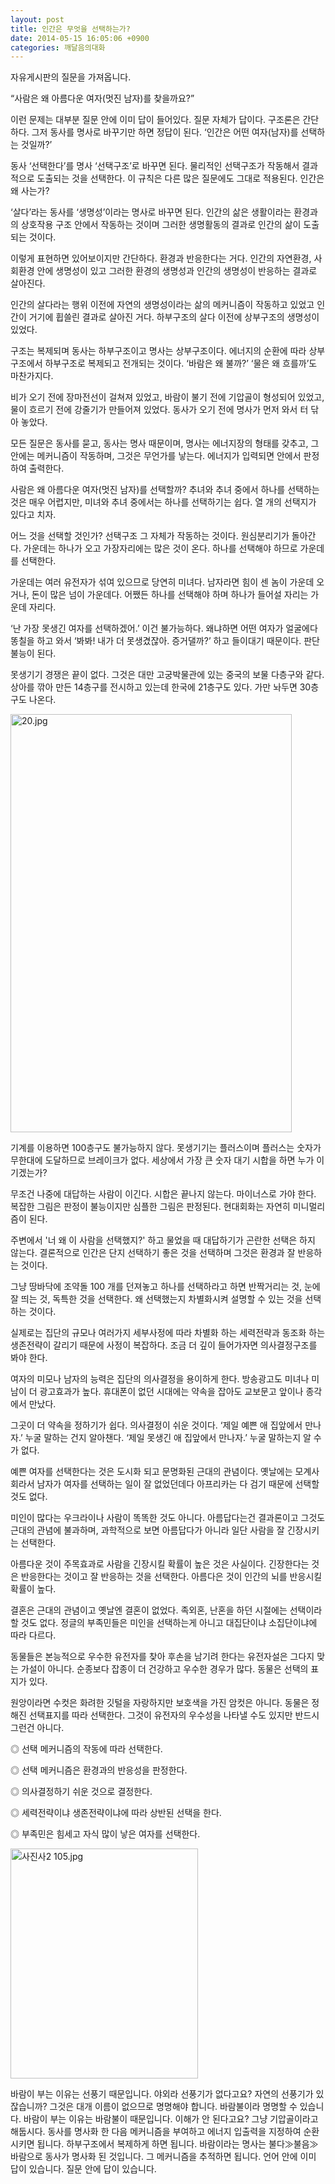 ```yaml
---
layout: post
title: 인간은 무엇을 선택하는가?
date: 2014-05-15 16:05:06 +0900
categories: 깨달음의대화
---
```

자유게시판의 질문을 가져옵니다. 

  


“사람은 왜 아름다운 여자(멋진 남자)를 찾을까요?” 

  


이런 문제는 대부분 질문 안에 이미 답이 들어있다. 질문 자체가 답이다. 구조론은 간단하다. 그저 동사를 명사로 바꾸기만 하면 정답이 된다. ‘인간은 어떤 여자(남자)를 선택하는 것일까?’ 

  


동사 ‘선택한다’를 명사 ‘선택구조’로 바꾸면 된다. 물리적인 선택구조가 작동해서 결과적으로 도출되는 것을 선택한다. 이 규칙은 다른 많은 질문에도 그대로 적용된다. 인간은 왜 사는가? 

  


‘살다’라는 동사를 ‘생명성’이라는 명사로 바꾸면 된다. 인간의 삶은 생활이라는 환경과의 상호작용 구조 안에서 작동하는 것이며 그러한 생명활동의 결과로 인간의 삶이 도출되는 것이다. 

  


이렇게 표현하면 있어보이지만 간단하다. 환경과 반응한다는 거다. 인간의 자연환경, 사회환경 안에 생명성이 있고 그러한 환경의 생명성과 인간의 생명성이 반응하는 결과로 살아진다. 

  


인간의 살다라는 행위 이전에 자연의 생명성이라는 삶의 메커니즘이 작동하고 있었고 인간이 거기에 휩쓸린 결과로 살아진 거다. 하부구조의 살다 이전에 상부구조의 생명성이 있었다. 

  


구조는 복제되며 동사는 하부구조이고 명사는 상부구조이다. 에너지의 순환에 따라 상부구조에서 하부구조로 복제되고 전개되는 것이다. ‘바람은 왜 불까?’ ‘물은 왜 흐를까’도 마찬가지다.

  


비가 오기 전에 장마전선이 걸쳐져 있었고, 바람이 불기 전에 기압골이 형성되어 있었고, 물이 흐르기 전에 강줄기가 만들어져 있었다. 동사가 오기 전에 명사가 먼저 와서 터 닦아 놓았다.

  


모든 질문은 동사를 묻고, 동사는 명사 때문이며, 명사는 에너지장의 형태를 갖추고, 그 안에는 메커니즘이 작동하며, 그것은 무언가를 낳는다. 에너지가 입력되면 안에서 판정하여 출력한다. 

  


사람은 왜 아름다운 여자(멋진 남자)를 선택할까? 추녀와 추녀 중에서 하나를 선택하는 것은 매우 어렵지만, 미녀와 추녀 중에서는 하나를 선택하기는 쉽다. 열 개의 선택지가 있다고 치자. 

  


어느 것을 선택할 것인가? 선택구조 그 자체가 작동하는 것이다. 원심분리기가 돌아간다. 가운데는 하나가 오고 가장자리에는 많은 것이 온다. 하나를 선택해야 하므로 가운데를 선택한다.

  


가운데는 여러 유전자가 섞여 있으므로 당연히 미녀다. 남자라면 힘이 센 놈이 가운데 오거나, 돈이 많은 넘이 가운데다. 어쨌든 하나를 선택해야 하며 하나가 들어설 자리는 가운데 자리다. 

  


‘난 가장 못생긴 여자를 선택하겠어.’ 이건 불가능하다. 왜냐하면 어떤 여자가 얼굴에다 똥칠을 하고 와서 ‘봐봐! 내가 더 못생겼잖아. 증거댈까?’ 하고 들이대기 때문이다. 판단불능이 된다.

  


못생기기 경쟁은 끝이 없다. 그것은 대만 고궁박물관에 있는 중국의 보물 다층구와 같다. 상아를 깎아 만든 14층구를 전시하고 있는데 한국에 21층구도 있다. 가만 놔두면 30층구도 나온다. 

  



<img src="assets/attach/images/198/809/475/20.jpg" alt="20.jpg" width="450" height="669" />   


기계를 이용하면 100층구도 불가능하지 않다. 못생기기는 플러스이며 플러스는 숫자가 무한대에 도달하므로 브레이크가 없다. 세상에서 가장 큰 숫자 대기 시합을 하면 누가 이기겠는가? 

  


무조건 나중에 대답하는 사람이 이긴다. 시합은 끝나지 않는다. 마이너스로 가야 한다. 복잡한 그림은 판정이 불능이지만 심플한 그림은 판정된다. 현대회화는 자연히 미니멀리즘이 된다. 

  


주변에서 '너 왜 이 사람을 선택했지?' 하고 물었을 때 대답하기가 곤란한 선택은 하지 않는다. 결론적으로 인간은 단지 선택하기 좋은 것을 선택하며 그것은 환경과 잘 반응하는 것이다. 

  


그냥 땅바닥에 조약돌 100 개를 던져놓고 하나를 선택하라고 하면 반짝거리는 것, 눈에 잘 띄는 것, 독특한 것을 선택한다. 왜 선택했는지 차별화시켜 설명할 수 있는 것을 선택하는 것이다. 

  


실제로는 집단의 규모나 여러가지 세부사정에 따라 차별화 하는 세력전략과 동조화 하는 생존전략이 갈리기 때문에 사정이 복잡하다. 조금 더 깊이 들어가자면 의사결정구조를 봐야 한다. 

  


여자의 미모나 남자의 능력은 집단의 의사결정을 용이하게 한다. 방송광고도 미녀나 미남이 더 광고효과가 높다. 휴대폰이 없던 시대에는 약속을 잡아도 교보문고 앞이나 종각에서 만났다. 

  


그곳이 더 약속을 정하기가 쉽다. 의사결정이 쉬운 것이다. ‘제일 예쁜 애 집앞에서 만나자.’ 누굴 말하는 건지 알아챈다. ‘제일 못생긴 애 집앞에서 만나자.’ 누굴 말하는지 알 수가 없다. 

  


예쁜 여자를 선택한다는 것은 도시화 되고 문명화된 근대의 관념이다. 옛날에는 모계사회라서 남자가 여자를 선택하는 일이 잘 없었던데다 아프리카는 다 검기 때문에 선택할 것도 없다. 

  


미인이 많다는 우크라이나 사람이 똑똑한 것도 아니다. 아름답다는건 결과론이고 그것도 근대의 관념에 불과하며, 과학적으로 보면 아름답다가 아니라 일단 사람을 잘 긴장시키는 선택한다. 

  


아름다운 것이 주목효과로 사람을 긴장시킬 확률이 높은 것은 사실이다. 긴장한다는 것은 반응한다는 것이고 잘 반응하는 것을 선택한다. 아름다은 것이 인간의 뇌를 반응시킬 확률이 높다. 

  


결혼은 근대의 관념이고 옛날엔 결혼이 없었다. 족외혼, 난혼을 하던 시절에는 선택이라 할 것도 없다. 정글의 부족민들은 미인을 선택하는게 아니고 대집단이냐 소집단이냐에 따라 다르다.

  


동물들은 본능적으로 우수한 유전자를 찾아 후손을 남기려 한다는 유전자설은 그다지 맞는 가설이 아니다. 순종보다 잡종이 더 건강하고 우수한 경우가 많다. 동물은 선택의 표지가 있다.

  


원앙이라면 수컷은 화려한 깃털을 자랑하지만 보호색을 가진 암컷은 아니다. 동물은 정해진 선택표지를 따라 선택한다. 그것이 유전자의 우수성을 나타낼 수도 있지만 반드시 그런건 아니다. 

  


◎ 선택 메커니즘의 작동에 따라 선택한다.  
      
◎ 선택 메커니즘은 환경과의 반응성을 판정한다.   
      
◎ 의사결정하기 쉬운 것으로 결정한다.  
      
◎ 세력전략이냐 생존전략이냐에 따라 상반된 선택을 한다.  
      
◎ 부족민은 힘세고 자식 많이 낳은 여자를 선택한다. 

  



 
<img src="assets/attach/images/198/809/475/사진사2 105.jpg" alt="사진사2 105.jpg" width="300" height="368" /> 

  


<p class="0">
  바람이 부는 이유는 선풍기 때문입니다. 야외라 선풍기가 없다고요? 자연의 선풍기가 있잖습니까? 그것은 대개 이름이 없으므로 명명해야 합니다. 바람불이라 명명할 수 있습니다. 바람이 부는 이유는 바람불이 때문입니다. 이해가 안 된다고요? 그냥 기압골이라고 해둡시다. 동사를 명사화 한 다음 메커니즘을 부여하고 에너지 입출력을 지정하여 순환시키면 됩니다. 하부구조에서 복제하게 하면 됩니다. 바람이라는 명사는 불다≫불음≫바람으로 동사가 명사화 된 것입니다. 그 메커니즘을 추적하면 됩니다. 언어 안에 이미 답이 있습니다. 질문 안에 답이 있습니다.
